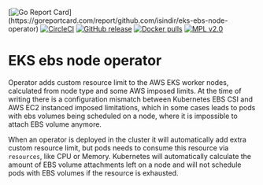 [![Go Report Card](https://goreportcard.com/badge/github.com/isindir/eks-ebs-node-operator?)](https://goreportcard.com/report/github.com/isindir/eks-ebs-node-operator)
[![CircleCI](https://circleci.com/gh/isindir/eks-ebs-node-operator.svg?style=svg)](https://circleci.com/gh/isindir/eks-ebs-node-operator)
[![GitHub release](https://img.shields.io/github/tag/isindir/eks-ebs-node-operator.svg)](https://github.com/isindir/eks-ebs-node-operator/releases)
[![Docker pulls](https://img.shields.io/docker/pulls/isindir/eks-ebs-node-operator.svg)](https://hub.docker.com/r/isindir/eks-ebs-node-operator)
[![MPL v2.0](http://img.shields.io/github/license/isindir/eks-ebs-node-operator.svg)](LICENSE)

# EKS ebs node operator

Operator adds custom resource limit to the AWS EKS worker nodes, calculated from
node type and some AWS imposed limits. At the time of writing there is a
configuration mismatch between Kubernetes EBS CSI and AWS EC2 instanced imposed
limitations, which in some cases leads to pods with ebs volumes being scheduled
on a node, where it is impossible to attach EBS volume anymore.

When an operator is deployed in the cluster it will automatically add extra
custom resource limit, but pods needs to consume this resource via `resources`,
like CPU or Memory. Kubernetes will automatically calculate the amount of EBS
volume attachments left on a node and will not schedule pods with EBS volumes if
the resource is exhausted.
